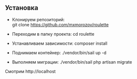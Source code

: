 ## Установка

- Клонируем репозиторий:	
git clone https://github.com/mxmorozov/roulette

- Переходим в папку проекта:
cd roulette

- Устанавливаем зависимости:
composer install

- Поднимаем контейнер:
./vendor/bin/sail up -d

- Выполняем миграции:
./vendor/bin/sail php artisan migrate

Смотрим http://localhost
